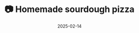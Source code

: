 ---
title: '📷 Homemade sourdough pizza'
date: '2025-02-14'
image: 'https://cdn.diblasio.social/static/photos/2025/20250214_182050.jpg'
thumbnail: 'https://cdn.diblasio.social/static/photos/2025/thumbnails/20250214_182050.jpg'
alt_text: "Four freshly baked pizzas with cheese and basil on a stovetop."
tags:
  - "#Photography"
  - "#Pizza"
  - "#FoodPhotography"
  - "#ShotOniPhone"
  - "#Huizen"
  - "#Netherlands"
  - "#Sourdough"
description: ''
created_date: '2025-02-14'
location: "Unknown location"
exif_data: "Apple iPhone 15 Pro 9mm f/2.8 (1/50 | f/2.8 | ISO 125)"
draft: false
---